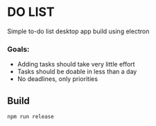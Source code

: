 # DO LIST
Simple to-do list desktop app build using electron

### Goals:
- Adding tasks should take very little effort
- Tasks should be doable in less than a day
- No deadlines, only priorities

## Build
```npm run release```
